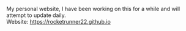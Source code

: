 My personal website, I have been working on this for a while and will attempt to update daily.  
Website: https://rocketrunner22.github.io
